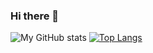 ### Hi there 👋

<!--
**gameLordsreekar/gameLordsreekar** is a ✨ _special_ ✨ repository because its `README.md` (this file) appears on your GitHub profile.

Here are some ideas to get you started:

- 🔭 I’m currently working on ...
- 🌱 I’m currently learning ...
- 👯 I’m looking to collaborate on ...
- 🤔 I’m looking for help with ...
- 💬 Ask me about ...
- 📫 How to reach me: ...
- 😄 Pronouns: ...
- ⚡ Fun fact: ...
-->
![My GitHub stats](https://github-readme-stats.vercel.app/api?username=electroNBS&show_icons=true&theme=dark&count_private=true)
[![Top Langs](https://github-readme-stats.vercel.app/api/top-langs/?username=electroNBS&layout=compact)](https://github.com/anuraghazra/github-readme-stats)


